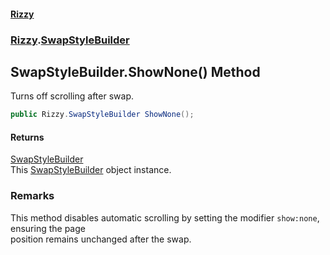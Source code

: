 #### [Rizzy](index 'index')
### [Rizzy](Rizzy 'Rizzy').[SwapStyleBuilder](Rizzy.SwapStyleBuilder 'Rizzy.SwapStyleBuilder')

## SwapStyleBuilder.ShowNone() Method

Turns off scrolling after swap.

```csharp
public Rizzy.SwapStyleBuilder ShowNone();
```

#### Returns
[SwapStyleBuilder](Rizzy.SwapStyleBuilder 'Rizzy.SwapStyleBuilder')  
This [SwapStyleBuilder](Rizzy.SwapStyleBuilder 'Rizzy.SwapStyleBuilder') object instance.

### Remarks
This method disables automatic scrolling by setting the modifier `show:none`, ensuring the page  
position remains unchanged after the swap.